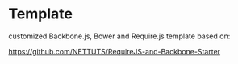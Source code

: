 <h1>Template</h1>

customized Backbone.js, Bower and Require.js template based on:

https://github.com/NETTUTS/RequireJS-and-Backbone-Starter